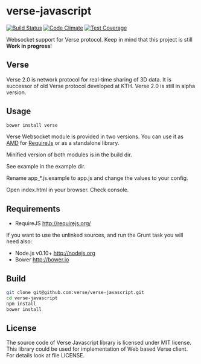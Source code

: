 # verse-javascript

[![Build Status](https://travis-ci.org/verse/verse-javascript.png?branch=master)](https://travis-ci.org/verse/verse-javascript)
[![Code Climate](https://codeclimate.com/github/verse/verse-javascript/badges/gpa.svg)](https://codeclimate.com/github/verse/verse-javascript)
[![Test Coverage](https://codeclimate.com/github/verse/verse-javascript/badges/coverage.svg)](https://codeclimate.com/github/verse/verse-javascript)

Websocket support for Verse protocol. Keep in mind that this project is still **Work in progress**!

## Verse

Verse 2.0 is network protocol for real-time sharing of 3D data. It is successor of old Verse protocol developed at KTH. Verse 2.0 is still in alpha version.

## Usage

```bash
bower install verse
```

Verse Websocket module is provided in two versions. You can use it as [AMD](http://requirejs.org/docs/whyamd.html) for [RequireJs](http://requirejs.org/) or as a standalone library.

Minified version of both modules is in the build dir.

See example in the example dir. 

Rename app_*.js.example to app.js and change the values to your config.

Open index.html in your browser. Check console. 

## Requirements

* RequireJS http://requirejs.org/

If you want to use the unlinked sources, and run the Grunt task you will need also:

* Node.js v0.10+ http://nodejs.org
* Bower http://bower.io

## Build

```bash
git clone git@github.com:verse/verse-javascript.git 
cd verse-javascript
npm install
bower install
```



## License

The source code of Verse Javascript library is licensed under MIT license. This library could be used for implementation of Web based Verse client. For details look at file LICENSE.
